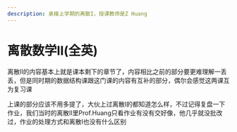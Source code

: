 ```yaml
---
description: 承接上学期的离散I，授课教师是Z Huang
---
```


# 离散数学Ⅱ(全英)

离散Ⅱ的内容基本上就是课本剩下的章节了，内容相比之前的部分要更难理解一丢丢，但是同时期的数据结构课跟这门课的内容有互补的部分，偶尔会感觉这两课互为复习课

上课的部分应该不用多提了，大伙上过离散I的都知道怎么样，不过记得复盘一下作业，我们当时的离散Ⅱ里Prof.Huang只看作业有没有交好像，他几乎就没批改过，作业的处理方式和离散I也没有什么区别